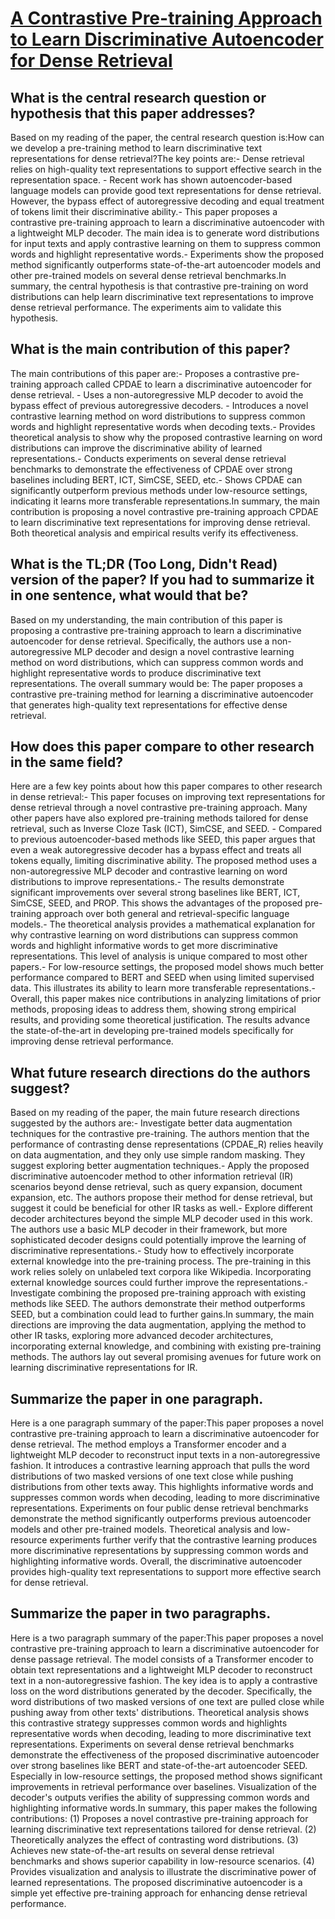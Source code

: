 # [A Contrastive Pre-training Approach to Learn Discriminative Autoencoder   for Dense Retrieval](https://arxiv.org/abs/2208.09846)

## What is the central research question or hypothesis that this paper addresses?

Based on my reading of the paper, the central research question is:How can we develop a pre-training method to learn discriminative text representations for dense retrieval?The key points are:- Dense retrieval relies on high-quality text representations to support effective search in the representation space. - Recent work has shown autoencoder-based language models can provide good text representations for dense retrieval. However, the bypass effect of autoregressive decoding and equal treatment of tokens limit their discriminative ability.- This paper proposes a contrastive pre-training approach to learn a discriminative autoencoder with a lightweight MLP decoder. The main idea is to generate word distributions for input texts and apply contrastive learning on them to suppress common words and highlight representative words.- Experiments show the proposed method significantly outperforms state-of-the-art autoencoder models and other pre-trained models on several dense retrieval benchmarks.In summary, the central hypothesis is that contrastive pre-training on word distributions can help learn discriminative text representations to improve dense retrieval performance. The experiments aim to validate this hypothesis.


## What is the main contribution of this paper?

The main contributions of this paper are:- Proposes a contrastive pre-training approach called CPDAE to learn a discriminative autoencoder for dense retrieval. - Uses a non-autoregressive MLP decoder to avoid the bypass effect of previous autoregressive decoders. - Introduces a novel contrastive learning method on word distributions to suppress common words and highlight representative words when decoding texts.- Provides theoretical analysis to show why the proposed contrastive learning on word distributions can improve the discriminative ability of learned representations.- Conducts experiments on several dense retrieval benchmarks to demonstrate the effectiveness of CPDAE over strong baselines including BERT, ICT, SimCSE, SEED, etc.- Shows CPDAE can significantly outperform previous methods under low-resource settings, indicating it learns more transferable representations.In summary, the main contribution is proposing a novel contrastive pre-training approach CPDAE to learn discriminative text representations for improving dense retrieval. Both theoretical analysis and empirical results verify its effectiveness.


## What is the TL;DR (Too Long, Didn't Read) version of the paper? If you had to summarize it in one sentence, what would that be?

Based on my understanding, the main contribution of this paper is proposing a contrastive pre-training approach to learn a discriminative autoencoder for dense retrieval. Specifically, the authors use a non-autoregressive MLP decoder and design a novel contrastive learning method on word distributions, which can suppress common words and highlight representative words to produce discriminative text representations. The overall summary would be: The paper proposes a contrastive pre-training method for learning a discriminative autoencoder that generates high-quality text representations for effective dense retrieval.


## How does this paper compare to other research in the same field?

Here are a few key points about how this paper compares to other research in dense retrieval:- This paper focuses on improving text representations for dense retrieval through a novel contrastive pre-training approach. Many other papers have also explored pre-training methods tailored for dense retrieval, such as Inverse Cloze Task (ICT), SimCSE, and SEED. - Compared to previous autoencoder-based methods like SEED, this paper argues that even a weak autoregressive decoder has a bypass effect and treats all tokens equally, limiting discriminative ability. The proposed method uses a non-autoregressive MLP decoder and contrastive learning on word distributions to improve representations.- The results demonstrate significant improvements over several strong baselines like BERT, ICT, SimCSE, SEED, and PROP. This shows the advantages of the proposed pre-training approach over both general and retrieval-specific language models.- The theoretical analysis provides a mathematical explanation for why contrastive learning on word distributions can suppress common words and highlight informative words to get more discriminative representations. This level of analysis is unique compared to most other papers.- For low-resource settings, the proposed model shows much better performance compared to BERT and SEED when using limited supervised data. This illustrates its ability to learn more transferable representations.- Overall, this paper makes nice contributions in analyzing limitations of prior methods, proposing ideas to address them, showing strong empirical results, and providing some theoretical justification. The results advance the state-of-the-art in developing pre-trained models specifically for improving dense retrieval performance.


## What future research directions do the authors suggest?

Based on my reading of the paper, the main future research directions suggested by the authors are:- Investigate better data augmentation techniques for the contrastive pre-training. The authors mention that the performance of contrasting dense representations (CPDAE_R) relies heavily on data augmentation, and they only use simple random masking. They suggest exploring better augmentation techniques.- Apply the proposed discriminative autoencoder method to other information retrieval (IR) scenarios beyond dense retrieval, such as query expansion, document expansion, etc. The authors propose their method for dense retrieval, but suggest it could be beneficial for other IR tasks as well.- Explore different decoder architectures beyond the simple MLP decoder used in this work. The authors use a basic MLP decoder in their framework, but more sophisticated decoder designs could potentially improve the learning of discriminative representations.- Study how to effectively incorporate external knowledge into the pre-training process. The pre-training in this work relies solely on unlabeled text corpora like Wikipedia. Incorporating external knowledge sources could further improve the representations.- Investigate combining the proposed pre-training approach with existing methods like SEED. The authors demonstrate their method outperforms SEED, but a combination could lead to further gains.In summary, the main directions are improving the data augmentation, applying the method to other IR tasks, exploring more advanced decoder architectures, incorporating external knowledge, and combining with existing pre-training methods. The authors lay out several promising avenues for future work on learning discriminative representations for IR.


## Summarize the paper in one paragraph.

Here is a one paragraph summary of the paper:This paper proposes a novel contrastive pre-training approach to learn a discriminative autoencoder for dense retrieval. The method employs a Transformer encoder and a lightweight MLP decoder to reconstruct input texts in a non-autoregressive fashion. It introduces a contrastive learning approach that pulls the word distributions of two masked versions of one text close while pushing distributions from other texts away. This highlights informative words and suppresses common words when decoding, leading to more discriminative representations. Experiments on four public dense retrieval benchmarks demonstrate the method significantly outperforms previous autoencoder models and other pre-trained models. Theoretical analysis and low-resource experiments further verify that the contrastive learning produces more discriminative representations by suppressing common words and highlighting informative words. Overall, the discriminative autoencoder provides high-quality text representations to support more effective search for dense retrieval.


## Summarize the paper in two paragraphs.

Here is a two paragraph summary of the paper:This paper proposes a novel contrastive pre-training approach to learn a discriminative autoencoder for dense passage retrieval. The model consists of a Transformer encoder to obtain text representations and a lightweight MLP decoder to reconstruct text in a non-autoregressive fashion. The key idea is to apply a contrastive loss on the word distributions generated by the decoder. Specifically, the word distributions of two masked versions of one text are pulled close while pushing away from other texts' distributions. Theoretical analysis shows this contrastive strategy suppresses common words and highlights representative words when decoding, leading to more discriminative text representations. Experiments on several dense retrieval benchmarks demonstrate the effectiveness of the proposed discriminative autoencoder over strong baselines like BERT and state-of-the-art autoencoder SEED. Especially in low-resource settings, the proposed method shows significant improvements in retrieval performance over baselines. Visualization of the decoder's outputs verifies the ability of suppressing common words and highlighting informative words.In summary, this paper makes the following contributions: (1) Proposes a novel contrastive pre-training approach for learning discriminative text representations tailored for dense retrieval. (2) Theoretically analyzes the effect of contrasting word distributions. (3) Achieves new state-of-the-art results on several dense retrieval benchmarks and shows superior capability in low-resource scenarios. (4) Provides visualization and analysis to illustrate the discriminative power of learned representations. The proposed discriminative autoencoder is a simple yet effective pre-training approach for enhancing dense retrieval performance.
